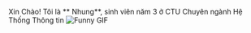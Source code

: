 Xin Chào! Tôi là ** Nhung**, sinh viên năm 3 ở CTU
Chuyên ngành Hệ Thống Thông tin
![Funny GIF](https://media.giphy.com/media/l0HlBO7eyXzSZkJri/giphy.gif)
